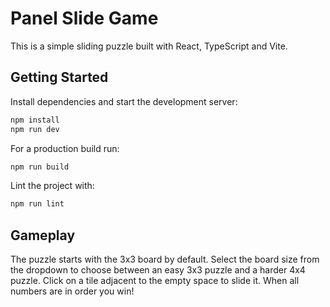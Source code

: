 # Panel Slide Game

This is a simple sliding puzzle built with React, TypeScript and Vite.

## Getting Started

Install dependencies and start the development server:

```bash
npm install
npm run dev
```

For a production build run:

```bash
npm run build
```

Lint the project with:

```bash
npm run lint
```

## Gameplay

The puzzle starts with the 3x3 board by default. Select the board size from the dropdown to choose between an easy 3x3 puzzle and a harder 4x4 puzzle. Click on a tile adjacent to the empty space to slide it. When all numbers are in order you win!

